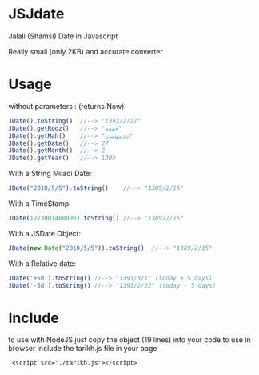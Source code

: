 JSJdate
=======

Jalali (Shamsi) Date in Javascript

Really small (only 2KB) and accurate converter

Usage
=======

without parameters : (returns Now)
```Javascript
JDate().toString()	//--> "1393/2/27"
JDate().getRooz()	//--> "جمعه"
JDate().getMah()	//--> "اردیبهشت"
JDate().getDate()	//--> 27
JDate().getMonth()	//--> 2
JDate().getYear()	//--> 1393
```

With a String Miladi Date:
```Javascript
JDate("2010/5/5").toString()	//--> "1389/2/15"
```
With a TimeStamp:
```Javascript
JDate(1273001400000).toString()	//--> "1389/2/15"
```
With a JSDate Object:
```Javascript
JDate(new Date("2010/5/5")).toString()	//--> "1389/2/15"
```
With a Relative date:
```Javascript
JDate('+5d').toString()	//--> "1393/3/1" (today + 5 days)
JDate('-5d').toString()	//--> "1393/2/22" (today - 5 days)
```

Include
========
to use with NodeJS just copy the object (19 lines) into your code
to use in browser include the tarikh.js file in your page
```
 <script src="./tarikh.js"></script>
```